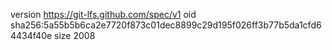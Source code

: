 version https://git-lfs.github.com/spec/v1
oid sha256:5a55b5b6ca2e7720f873c01dec8899c29d195f026ff3b77b5da1cfd64434f40e
size 2008
